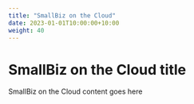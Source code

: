 ```yaml
---
title: "SmallBiz on the Cloud"
date: 2023-01-01T10:00:00+10:00
weight: 40
---
```


# SmallBiz on the Cloud title

SmallBiz on the Cloud content goes here
